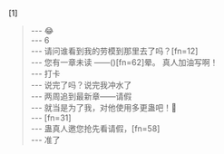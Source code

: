 
[1] 
>--- 😂<br>
>--- 6<br>
>--- 请问谁看到我的劳模到那里去了吗？[fn=12]<br>
>--- 您有一章未读  ——()[fn=62]晕。
真人加油写啊！<br>
>--- 打卡<br>
>--- 说完了吗？说完我冲水了<br>
>--- 两周追到最新章——请假<br>
>--- 就当是为了我，对他使用多更蛊吧！👊<br>
>--- [fn=31]<br>
>--- 蛊真人邀您抢先看请假，[fn=58]<br>
>--- 准了<br>
